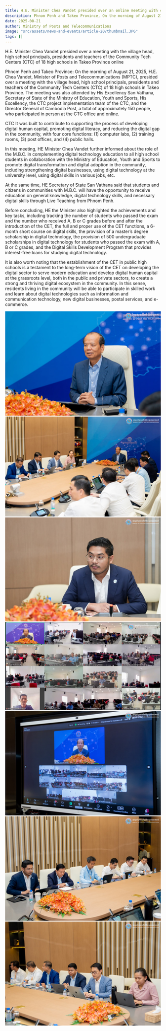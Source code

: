 ```yaml
---
title: H.E. Minister Chea Vandet presided over an online meeting with commune chiefs, high school principals, presidents, and teachers of the Community Technology Centers of all 18 high schools in Takeo province.
description: Phnom Penh and Takeo Province, On the morning of August 21, 2025, H.E. Chea Vandet, Minister of Posts and Telecommunications (MPTC), presided over a online meeting with the village head, high school principals, presidents and teachers of the Community Tech Centers (CTC) of 18 high schools in Takeo Province. The meeting was also attended by His Excellency San Vathana, Secretary of State of the Ministry of Education, Youth and Sports, His Excellency, the CTC project implementation team of the CTC, and the Director General of Cambodia Post, a total of approximately 150 people, who participated in person at the CTC office and online.
date: 2025-08-21
author: Ministry of Posts and Telecommunications
image: "src/assets/news-and-events/article-20/thumbnail.JPG"
tags: []
---
```

H.E. Minister Chea Vandet presided over a meeting with the village head, high school principals, presidents and teachers of the Community Tech Centers (CTC) of 18 high schools in Takeo Province online

Phnom Penh and Takeo Province: On the morning of August 21, 2025, H.E. Chea Vandet, Minister of Posts and Telecommunications (MPTC), presided over a meeting with the village head, high school principals, presidents and teachers of the Community Tech Centers (CTC) of 18 high schools in Takeo Province. The meeting was also attended by His Excellency San Vathana, Secretary of State of the Ministry of Education, Youth and Sports, His Excellency, the CTC project implementation team of the CTC, and the Director General of Cambodia Post, a total of approximately 150 people, who participated in person at the CTC office and online.

CTC It was built to contribute to supporting the process of developing digital human capital, promoting digital literacy, and reducing the digital gap in the community, with four core functions: (1) computer labs, (2) training rooms, (3) post offices, and (4) public halls.

In this meeting, HE Minister Chea Vandet further informed about the role of the M.B.C. in complementing digital technology education to all high school students in collaboration with the Ministry of Education, Youth and Sports to promote digital transformation and digital adoption in the community, including strengthening digital businesses, using digital technology at the university level, using digital skills in various jobs, etc.

At the same time, HE Secretary of State San Vathana said that students and citizens in communities with M.B.C. will have the opportunity to receive education on general knowledge, digital technology skills, and necessary digital skills through Live Teaching from Phnom Penh.

Before concluding, HE the Minister also highlighted the achievements and key tasks, including tracking the number of students who passed the exam and the number who received A, B or C grades before and after the introduction of the CET, the full and proper use of the CET functions, a 6-month short course on digital skills, the provision of a master’s degree scholarship in digital technology, the provision of 500 undergraduate scholarships in digital technology for students who passed the exam with A, B or C grades, and the Digital Skills Development Program that provides interest-free loans for studying digital technology.

It is also worth noting that the establishment of the CET in public high schools is a testament to the long-term vision of the CET on developing the digital sector to serve modern education and develop digital human capital at the grassroots level, both in the public and private sectors, to create a strong and thriving digital ecosystem in the community. In this sense, residents living in the community will be able to participate in skilled work and learn about digital technologies such as information and communication technology, new digital businesses, postal services, and e-commerce.


![photo 1](src/assets/news-and-events/article-20/photo-1.JPG)
![photo 2](src/assets/news-and-events/article-20/photo-2.JPG)
![photo 3](src/assets/news-and-events/article-20/photo-3.JPG)
![photo 4](src/assets/news-and-events/article-20/photo-4.JPG)
![photo 5](src/assets/news-and-events/article-20/photo-5.JPG)
![photo 6](src/assets/news-and-events/article-20/photo-6.JPG)
![photo 7](src/assets/news-and-events/article-20/photo-7.JPG)

